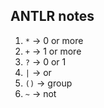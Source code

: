 ## ANTLR notes

1. `*` -> 0 or more
2. `+` -> 1 or more
3. `?` -> 0 or 1
4. `|` -> or
5. `()` -> group
6. `~` -> not